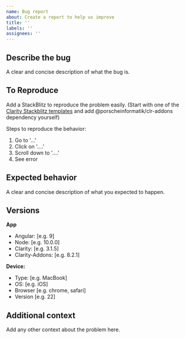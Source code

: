 ```yaml
---
name: Bug report
about: Create a report to help us improve
title: ''
labels: ''
assignees: ''
---
```


## Describe the bug

A clear and concise description of what the bug is.

## To Reproduce

Add a StackBlitz to reproduce the problem easily. (Start with one of the [Clarity Stackblitz templates](https://stackblitz.com/@clr-team) and add @porscheinformatik/clr-addons dependency yourself)

Steps to reproduce the behavior:

1.  Go to '...'
2.  Click on '....'
3.  Scroll down to '....'
4.  See error

## Expected behavior

A clear and concise description of what you expected to happen.

## Versions

**App**

- Angular: [e.g. 9]
- Node: [e.g. 10.0.0]
- Clarity: [e.g. 3.1.5]
- Clarity-Addons: [e.g. 8.2.1]

**Device:**

- Type: [e.g. MacBook]
- OS: [e.g. iOS]
- Browser [e.g. chrome, safari]
- Version [e.g. 22]

## Additional context

Add any other context about the problem here.
